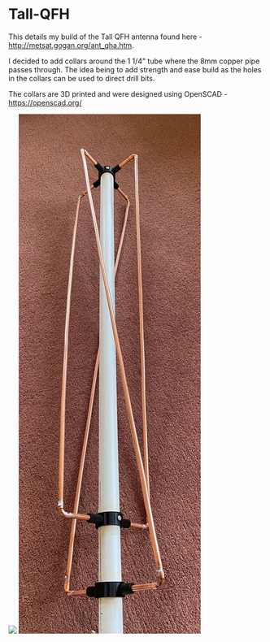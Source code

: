 # Tall-QFH

This details my build of the Tall QFH antenna found here - http://metsat.gogan.org/ant_qha.htm. 

I decided to add collars around the 1 1/4" tube where the 8mm copper pipe passes through.
The idea being to add strength and ease build as the holes in the collars can be used to direct drill bits.

The collars are 3D printed and were designed using OpenSCAD - https://openscad.org/

<img src="https://github.com/MartinDavidWaller/Tall-QFH/blob/main/Pictures/TopOpenSCANView.png?sanitize=true&raw=true" />


<img src="https://github.com/MartinDavidWaller/Tall-QFH/blob/main/Pictures/P5.jpg?sanitize=true&raw=true" />
